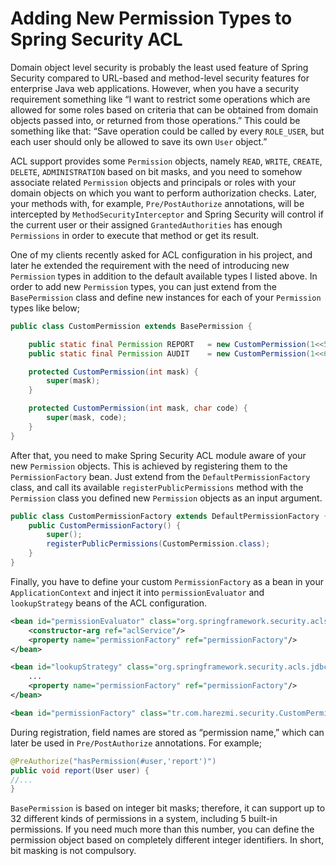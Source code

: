 # Adding New Permission Types to Spring Security ACL

Domain object level security is probably the least used feature of Spring Security compared to URL-based and method-level 
security features for enterprise Java web applications. However, when you have a security requirement something like 
“I want to restrict some operations which are allowed for some roles based on criteria that can be obtained from domain 
objects passed into, or returned from those operations.” This could be something like that: “Save operation could be 
called by every `ROLE_USER`, but each user should only be allowed to save its own `User` object.”

ACL support provides some `Permission` objects, namely `READ`, `WRITE`, `CREATE`, `DELETE`, `ADMINISTRATION` based on bit 
masks, and you need to somehow associate related `Permission` objects and principals or roles with your domain objects on 
which you want to perform authorization checks. Later, your methods with, for example, `Pre/PostAuthorize` annotations, 
will be intercepted by `MethodSecurityInterceptor` and Spring Security will control if the current user or their assigned 
`GrantedAuthorities` has enough `Permissions` in order to execute that method or get its result.

One of my clients recently asked for ACL configuration in his project, and later he extended the requirement with the need 
of introducing new `Permission` types in addition to the default available types I listed above. In order to add new 
`Permission` types, you can just extend from the `BasePermission` class and define new instances for each of your `Permission` 
types like below;

```java
public class CustomPermission extends BasePermission {

	public static final Permission REPORT   = new CustomPermission(1<<5,'O');
	public static final Permission AUDIT    = new CustomPermission(1<<6,'T');

	protected CustomPermission(int mask) {
		super(mask);
	}

	protected CustomPermission(int mask, char code) {
		super(mask, code);
	}
}
```

After that, you need to make Spring Security ACL module aware of your new `Permission` objects. This is achieved by 
registering them to the `PermissionFactory` bean. Just extend from the `DefaultPermissionFactory` class, and call its 
available `registerPublicPermissions` method with the `Permission` class you defined new `Permission` objects as an input 
argument.

```java
public class CustomPermissionFactory extends DefaultPermissionFactory {
	public CustomPermissionFactory() {
		super();
		registerPublicPermissions(CustomPermission.class);
	}
}
```

Finally, you have to define your custom `PermissionFactory` as a bean in your `ApplicationContext` and inject it into 
`permissionEvaluator` and `lookupStrategy` beans of the ACL configuration.

```xml
<bean id="permissionEvaluator" class="org.springframework.security.acls.AclPermissionEvaluator">
    <constructor-arg ref="aclService"/>
    <property name="permissionFactory" ref="permissionFactory"/>
</bean>

<bean id="lookupStrategy" class="org.springframework.security.acls.jdbc.BasicLookupStrategy">
    ...
    <property name="permissionFactory" ref="permissionFactory"/>
</bean>

<bean id="permissionFactory" class="tr.com.harezmi.security.CustomPermissionFactory"/>
```

During registration, field names are stored as “permission name,” which can later be used in `Pre/PostAuthorize` 
annotations. For example;

```java
@PreAuthorize("hasPermission(#user,'report')")
public void report(User user) {
//...
}
```

`BasePermission` is based on integer bit masks; therefore, it can support up to 32 different kinds of permissions in a 
system, including 5 built-in permissions. If you need much more than this number, you can define the permission object 
based on completely different integer identifiers. In short, bit masking is not compulsory.

